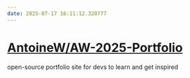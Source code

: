 ```yaml
---
date: 2025-07-17 16:11:12.320777
---
```


# [AntoineW/AW-2025-Portfolio](https://github.com/AntoineW/AW-2025-Portfolio)

open-source portfolio site for devs to learn and get inspired